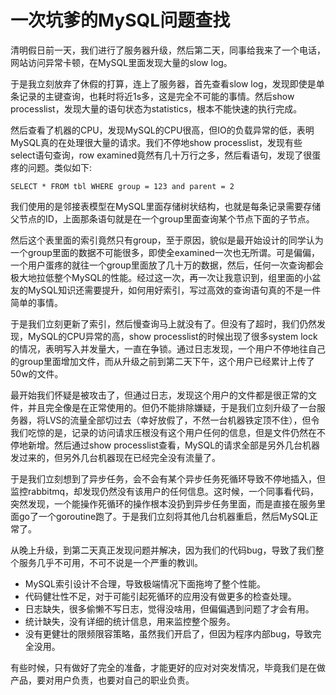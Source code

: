 # 一次坑爹的MySQL问题查找

清明假日前一天，我们进行了服务器升级，然后第二天，同事给我来了一个电话，网站访问异常卡顿，在MySQL里面发现大量的slow log。

于是我立刻放弃了休假的打算，连上了服务器，首先查看slow log，发现即使是单条记录的主键查询，也耗时将近1s多，这是完全不可能的事情。然后show processlist，发现大量的语句状态为statistics，根本不能快速的执行完成。

然后查看了机器的CPU，发现MySQL的CPU很高，但IO的负载异常的低，表明MySQL真的在处理很大量的请求。我们不停地show processlist，发现有些select语句查询，row examined竟然有几十万行之多，然后看语句，发现了很蛋疼的问题。类似如下:

```
SELECT * FROM tbl WHERE group = 123 and parent = 2
```

我们使用的是邻接表模型在MySQL里面存储树状结构，也就是每条记录需要存储父节点的ID，上面那条语句就是在一个group里面查询某个节点下面的子节点。

然后这个表里面的索引竟然只有group，至于原因，貌似是最开始设计的同学认为一个group里面的数据不可能很多，即使全examined一次也无所谓。可是偏偏，一个用户蛋疼的就往一个group里面放了几十万的数据，然后，任何一次查询都会极大地拉低整个MySQL的性能。经过这一次，再一次让我意识到，组里面的小盆友的MySQL知识还需要提升，如何用好索引，写过高效的查询语句真的不是一件简单的事情。

于是我们立刻更新了索引，然后慢查询马上就没有了。但没有了超时，我们仍然发现，MySQL的CPU异常的高，show processlist的时候出现了很多system lock的情况，表明写入并发量大，一直在争锁。通过日志发现，一个用户不停地往自己的group里面增加文件，而从升级之前到第二天下午，这个用户已经累计上传了50w的文件。

最开始我们怀疑是被攻击了，但通过日志，发现这个用户的文件都是很正常的文件，并且完全像是在正常使用的。但仍不能排除嫌疑，于是我们立刻升级了一台服务器，将LVS的流量全部切过去（幸好放假了，不然一台机器铁定顶不住），但令我们吃惊的是，记录的访问请求压根没有这个用户任何的信息，但是文件仍然在不停地新增。然后通过show processlist查看，MySQL的请求全部是另外几台机器发过来的，但另外几台机器现在已经完全没有流量了。

于是我们立刻想到了异步任务，会不会有某个异步任务死循环导致不停地插入，但监控rabbitmq，却发现仍然没有该用户的任何信息。这时候，一个同事看代码，突然发现，一个能操作死循环的操作根本没扔到异步任务里面，而是直接在服务里面go了一个goroutine跑了。于是我们立刻将其他几台机器重启，然后MySQL正常了。

从晚上升级，到第二天真正发现问题并解决，因为我们的代码bug，导致了我们整个服务几乎不可用，不可不说是一个严重的教训。

+ MySQL索引设计不合理，导致极端情况下面拖垮了整个性能。
+ 代码健壮性不足，对于可能引起死循环的应用没有做更多的检查处理。
+ 日志缺失，很多偷懒不写日志，觉得没啥用，但偏偏遇到问题了才会有用。
+ 统计缺失，没有详细的统计信息，用来监控整个服务。
+ 没有更健壮的限频限容策略，虽然我们开启了，但因为程序内部bug，导致完全没用。

有些时候，只有做好了完全的准备，才能更好的应对对突发情况，毕竟我们是在做产品，要对用户负责，也要对自己的职业负责。

